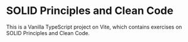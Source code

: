# SOLID Principles and Clean Code

This is a Vanilla TypeScript project on Vite, which contains exercises on SOLID Principles and Clean Code.
